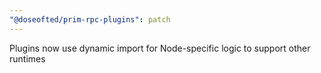 ```yaml
---
"@doseofted/prim-rpc-plugins": patch
---
```


Plugins now use dynamic import for Node-specific logic to support other runtimes
